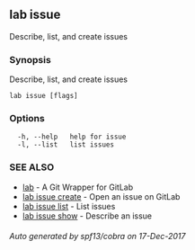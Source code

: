 ## lab issue

Describe, list, and create issues

### Synopsis


Describe, list, and create issues

```
lab issue [flags]
```

### Options

```
  -h, --help   help for issue
  -l, --list   list issues
```

### SEE ALSO
* [lab](index.md)	 - A Git Wrapper for GitLab
* [lab issue create](lab_issue_create.md)	 - Open an issue on GitLab
* [lab issue list](lab_issue_list.md)	 - List issues
* [lab issue show](lab_issue_show.md)	 - Describe an issue

###### Auto generated by spf13/cobra on 17-Dec-2017
